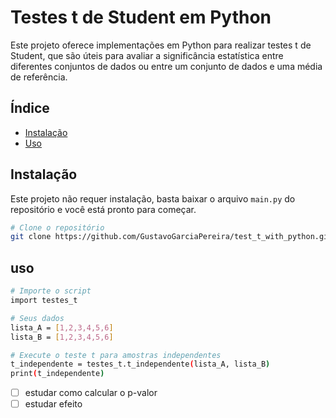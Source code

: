 # Testes t de Student em Python

Este projeto oferece implementações em Python para realizar testes t de Student, que são úteis para avaliar a significância estatística entre diferentes conjuntos de dados ou entre um conjunto de dados e uma média de referência.

## Índice

- [Instalação](#instalação)
- [Uso](#uso)

## Instalação

Este projeto não requer instalação, basta baixar o arquivo `main.py` do repositório e você está pronto para começar.

```bash
# Clone o repositório
git clone https://github.com/GustavoGarciaPereira/test_t_with_python.git
```


## uso
```bash
# Importe o script
import testes_t

# Seus dados
lista_A = [1,2,3,4,5,6]
lista_B = [1,2,3,4,5,6]

# Execute o teste t para amostras independentes
t_independente = testes_t.t_independente(lista_A, lista_B)
print(t_independente)
```



- [ ] estudar como calcular o p-valor
- [ ] estudar efeito